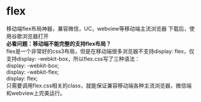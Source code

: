 # flex
移动端flex布局神器，兼容微信，UC，webview等移动端主流浏览器
下载后，使用谷歌浏览器打开<br>
<strong>必看问题：移动端不能完整的支持flex布局？</strong>
<br> flex是一个非常好的css3布局，但是在移动端很多浏览器不支持display: flex，仅支持display: -webkit-box，所以flex.css写了三种语法：
<br> display: -webkit-box;
<br> display: -webkit-flex;
<br> display: flex;
<br> 只需要调用flex.css相关的class，就能保证兼容移动端各种主流浏览器，微信端和webview上完美运行。
